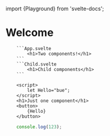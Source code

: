 import {Playground} from 'svelte-docs';

# Welcome

```playground editor:100 result:150
    ```App.svelte
        <h1>Two components!</h1>
    ```
    ```Child.svelte
        <h1>Child components</h1>
    ```
```

```playground
    <script>
        let Hello="bue";
    </script>
    <h1>Just one component</h1>
    <button>
        {Hello}
    </button>
```



```js
    console.log(123);
```